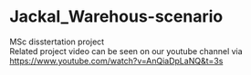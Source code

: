 # Jackal_Warehous-scenario
MSc disstertation project  
Related project video can be seen on our youtube channel via https://www.youtube.com/watch?v=AnQiaDpLaNQ&t=3s
